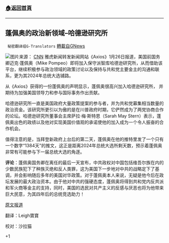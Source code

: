 ###  [:house:返回首頁](https://github.com/ourhimalayas/txt)
---

## 蓬佩奥的政治新领域&#8211;哈德逊研究所
` 秘密翻译组G-Translators` [轉載自GNews](https://gnews.org/zh-hans/837244/)

![]()![](https://gnews.org/wp-content/uploads/2021/01/capture-139-31.jpg)图片来源： [CNN](https://edition.cnn.com/2018/05/06/politics/trump-intelligence-brief-pompeo-haspel/index.html)
雅虎新闻转发新闻网站《Axios》1月26日报道，美国前国务卿迈克·蓬佩奥（Mike Pompeo）即将加入保守派智库哈德逊研究所，从而借助该平台，继续积极参与政治领域的政策讨论以及保持与共和党主要金主的沟通和联系，更为其2024年总统大选铺路。

从《Axios》获得的一份蓬佩奥的声明显示，蓬佩奥很高兴加入哈德逊研究所， 并期待为加强美国领导力和参与国际事务作出贡献。

哈德逊研究所一直是美国政府大量政策提案的参与者，并为共和党募集相当数量的政治资金。该研究所更引以为傲的是在川普政府时期，它俨然成为了两党协商合作的论坛。哈德逊研究所董事会主席萨拉·梅·斯特恩（Sarah May Stern）表示，蓬佩奥出色的政绩以及他对实现美国价值观的承诺使他的加入成为一个令人振奋的合作机会。

值得注意的是，当拜登新政府上台后的第二天，蓬佩奥在他的推特里发了一个只有一个数字“1384天”的推文，这正是距离2024年总统大选所剩天数，预示着蓬佩奥非常有可能参与下一届总统大选的角逐。

**评论**：蓬佩奥国务卿在离任的最后一天宣布，中共政权对中国包括维吾尔族在内的少数民族犯下了种族灭绝和反人类罪，这为美国下一步地对中共的战略定下了基调，并会影响随后多年的美国对华政策。对于蓬佩奥本人来说，无疑是他今后在政坛发展的最大政治资本。由于他对中共的强硬态度，蓬佩奥将得到共和党内反共派和军火商等金主的支持，同时，美国的选民对共产主义的反感与厌恶也将为他带来巨大民意，为其四年后的总统竞选助力！

[原文报道](https://news.yahoo.com/scoop-pompeo-stay-dc-join-001813864.html)

翻译：Leigh寶寶

校对：沙拉猫

+1
